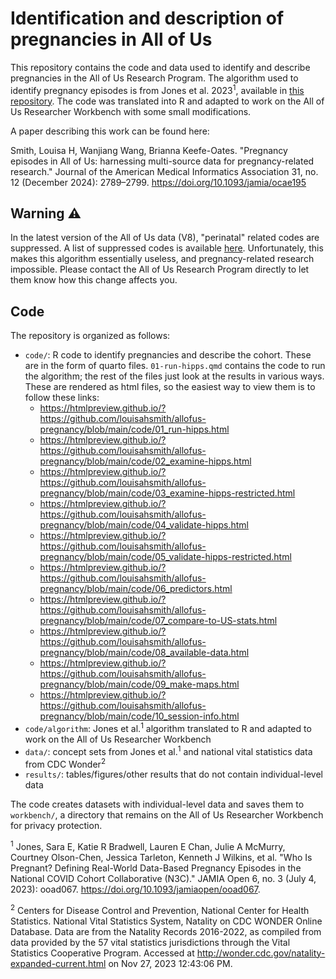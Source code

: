 # Identification and description of pregnancies in All of Us

This repository contains the code and data used to identify and describe pregnancies in the All of Us Research Program. The algorithm used to identify pregnancy episodes is from Jones et al. 2023<sup>1</sup>, available in [this repository](https://github.com/jonessarae/n3c_pregnancy_cohort). The code was translated into R and adapted to work on the All of Us Researcher Workbench with some small modifications.

A paper describing this work can be found here:

Smith, Louisa H, Wanjiang Wang, Brianna Keefe-Oates. "Pregnancy episodes in All of Us: harnessing multi-source data for pregnancy-related research." Journal of the American Medical Informatics Association 31, no. 12 (December 2024): 2789–2799. https://doi.org/10.1093/jamia/ocae195

## Warning ⚠️

In the latest version of the All of Us data (V8), "perinatal" related codes are suppressed. A list of suppressed codes is available [here](https://docs.google.com/spreadsheets/d/1sPMzOod784PAR0RfjuDezoT15z7w1e0RZsMVlpT2378/edit?gid=168982584#gid=168982584). Unfortunately, this makes this algorithm essentially useless, and pregnancy-related research impossible. Please contact the All of Us Research Program directly to let them know how this change affects you.

## Code

The repository is organized as follows:

- `code/`: R code to identify pregnancies and describe the cohort. These are in the form of quarto files. `01-run-hipps.qmd` contains the code to run the algorithm; the rest of the files just look at the results in various ways. These are rendered as html files, so the easiest way to view them is to follow these links:
  - https://htmlpreview.github.io/?https://github.com/louisahsmith/allofus-pregnancy/blob/main/code/01_run-hipps.html
  - https://htmlpreview.github.io/?https://github.com/louisahsmith/allofus-pregnancy/blob/main/code/02_examine-hipps.html
  - https://htmlpreview.github.io/?https://github.com/louisahsmith/allofus-pregnancy/blob/main/code/03_examine-hipps-restricted.html
  - https://htmlpreview.github.io/?https://github.com/louisahsmith/allofus-pregnancy/blob/main/code/04_validate-hipps.html
  - https://htmlpreview.github.io/?https://github.com/louisahsmith/allofus-pregnancy/blob/main/code/05_validate-hipps-restricted.html
  - https://htmlpreview.github.io/?https://github.com/louisahsmith/allofus-pregnancy/blob/main/code/06_predictors.html
  - https://htmlpreview.github.io/?https://github.com/louisahsmith/allofus-pregnancy/blob/main/code/07_compare-to-US-stats.html
  - https://htmlpreview.github.io/?https://github.com/louisahsmith/allofus-pregnancy/blob/main/code/08_available-data.html
  - https://htmlpreview.github.io/?https://github.com/louisahsmith/allofus-pregnancy/blob/main/code/09_make-maps.html
  - https://htmlpreview.github.io/?https://github.com/louisahsmith/allofus-pregnancy/blob/main/code/10_session-info.html
- `code/algorithm`: Jones et al.<sup>1</sup> algorithm translated to R and adapted to work on the All of Us Researcher Workbench
- `data/`: concept sets from Jones et al.<sup>1</sup> and national vital statistics data from CDC Wonder<sup>2</sup>
- `results/`: tables/figures/other results that do not contain individual-level data

The code creates datasets with individual-level data and saves them to `workbench/`, a directory that remains on the All of Us Researcher Workbench for privacy protection.


<sup>1</sup> Jones, Sara E, Katie R Bradwell, Lauren E Chan, Julie A McMurry, Courtney Olson-Chen, Jessica Tarleton, Kenneth J Wilkins, et al. "Who Is Pregnant? Defining Real-World Data-Based Pregnancy Episodes in the National COVID Cohort Collaborative (N3C)." JAMIA Open 6, no. 3 (July 4, 2023): ooad067. https://doi.org/10.1093/jamiaopen/ooad067.

<sup>2</sup> Centers for Disease Control and Prevention, National Center for Health Statistics. National Vital Statistics System, Natality on CDC WONDER Online Database. Data are from the Natality Records 2016-2022, as compiled from data provided by the 57 vital statistics jurisdictions through the Vital Statistics Cooperative Program. Accessed at http://wonder.cdc.gov/natality-expanded-current.html on Nov 27, 2023 12:43:06 PM.
